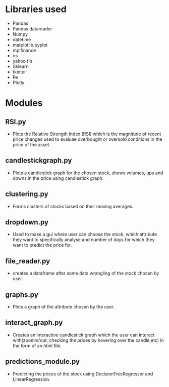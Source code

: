# Libraries used
- Pandas
- Pandas datareader
- Numpy
- datetime
- matplotlib.pyplot
- mplfinance
- os
- yahoo fin
- Sklearn
- tkinter
- Re
- Plotly
# Modules
## RSI.py
- Plots the Relative Strength Index (RSI) which is the magnitude of recent price changes used to evaluae overbought or oversold conditions in the price of the asset.
## candlestickgraph.py
- Plots a candlestick graph for the chosen stock, shows volumes, ups and downs in the price using candlestick graph.
## clustering.py
- Forms clusters of stocks based on their moving averages.
## dropdown.py
- Used to make a gui where user can choose the stock, which attribute they want to specifically analyse and number of days for which they want to predict the price for.
## file_reader.py
- creates a dataframe after some data wrangling of the stock chosen by user.
## graphs.py
- Plots a graph of the attribute chosen by the user.
## interact_graph.py
- Creates an interactive candlestick graph which the user can interact with(zoomin/out, checking the prices by hovering over the candle,etc) in the form of an html file.
## predictions_module.py
- Predicting the prices of the stock using DecisionTreeRegressor and LinearRegression.